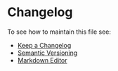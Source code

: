 # Changelog

To see how to maintain this file see:

- [Keep a Changelog](https://keepachangelog.com/en/1.0.0/)
- [Semantic Versioning](https://semver.org/spec/v2.0.0.html)
- [Markdown Editor](https://marketplace.visualstudio.com/items?itemName=MadsKristensen.MarkdownEditor)
